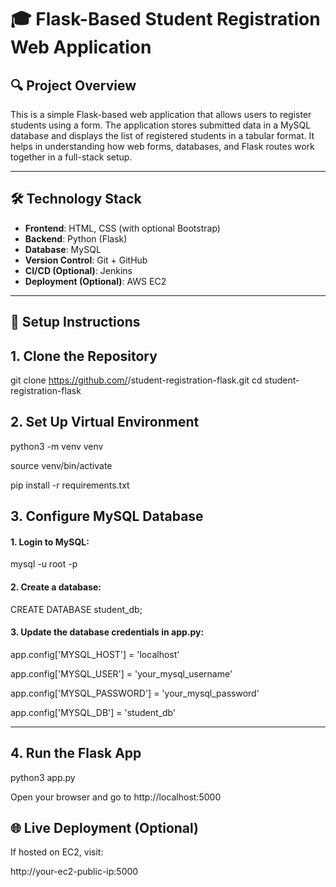 # 🎓 Flask-Based Student Registration Web Application

## 🔍 Project Overview

This is a simple Flask-based web application that allows users to register students using a form. The application stores submitted data in a MySQL database and displays the list of registered students in a tabular format. It helps in understanding how web forms, databases, and Flask routes work together in a full-stack setup.

------

## 🛠️ Technology Stack

- **Frontend**: HTML, CSS (with optional Bootstrap)
- **Backend**: Python (Flask)
- **Database**: MySQL
- **Version Control**: Git + GitHub
- **CI/CD (Optional)**: Jenkins
- **Deployment (Optional)**: AWS EC2

---

## 🚀 Setup Instructions

## 1. Clone the Repository

git clone https://github.com/<your-username>/student-registration-flask.git
cd student-registration-flask



## 2. Set Up Virtual Environment

python3 -m venv venv

source venv/bin/activate

pip install -r requirements.txt



## 3. Configure MySQL Database

#### 1. Login to MySQL:
   mysql -u root -p
   
#### 2. Create a database:
CREATE DATABASE student_db;


#### 3. Update the database credentials in app.py:
app.config['MYSQL_HOST'] = 'localhost'

app.config['MYSQL_USER'] = 'your_mysql_username'

app.config['MYSQL_PASSWORD'] = 'your_mysql_password'

app.config['MYSQL_DB'] = 'student_db'

---

## 4. Run the Flask App

python3 app.py

Open your browser and go to http://localhost:5000

## 🌐 Live Deployment (Optional)

If hosted on EC2, visit:

http://your-ec2-public-ip:5000






